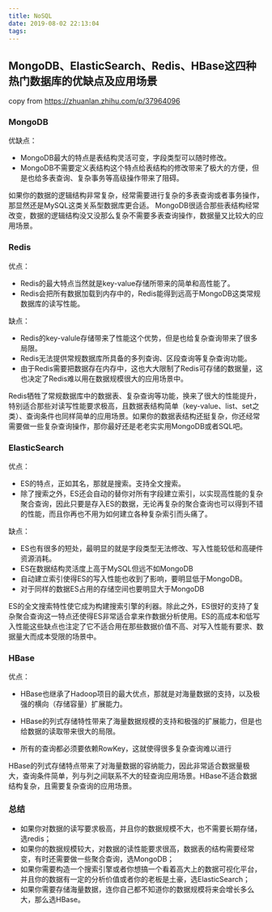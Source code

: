 ```yaml
---
title: NoSQL
date: 2019-08-02 22:13:04
tags:
---
```

## MongoDB、ElasticSearch、Redis、HBase这四种热门数据库的优缺点及应用场景

copy from https://zhuanlan.zhihu.com/p/37964096

### MongoDB
优缺点：
- MongoDB最大的特点是表结构灵活可变，字段类型可以随时修改。
- MongoDB不需要定义表结构这个特点给表结构的修改带来了极大的方便，但是也给多表查询、复杂事务等高级操作带来了阻碍。

如果你的数据的逻辑结构非常复杂，经常需要进行复杂的多表查询或者事务操作，那显然还是MySQL这类关系型数据库更合适。
MongoDB很适合那些表结构经常改变，数据的逻辑结构没又没那么复杂不需要多表查询操作，数据量又比较大的应用场景。

### Redis
优点：
- Redis的最大特点当然就是key-value存储所带来的简单和高性能了。
- Redis会把所有数据加载到内存中的，Redis能得到远高于MongoDB这类常规数据库的读写性能。

缺点：
- Redis的key-valule存储带来了性能这个优势，但是也给复杂查询带来了很多局限。
- Redis无法提供常规数据库所具备的多列查询、区段查询等复杂查询功能。
- 由于Redis需要把数据存在内存中，这也大大限制了Redis可存储的数据量，这也决定了Redis难以用在数据规模很大的应用场景中。

Redis牺牲了常规数据库中的数据表、复杂查询等功能，换来了很大的性能提升，特别适合那些对读写性能要求极高，且数据表结构简单（key-value、list、set之类）、查询条件也同样简单的应用场景。如果你的数据表结构还挺复杂，你还经常需要做一些复杂查询操作，那你最好还是老老实实用MongoDB或者SQL吧。

### ElasticSearch
优点：
- ES的特点，正如其名，那就是搜索。支持全文搜索。
- 除了搜索之外，ES还会自动的替你对所有字段建立索引，以实现高性能的复杂聚合查询，因此只要是存入ES的数据，无论再复杂的聚合查询也可以得到不错的性能，而且你再也不用为如何建立各种复杂索引而头痛了。

缺点：
- ES也有很多的短处，最明显的就是字段类型无法修改、写入性能较低和高硬件资源消耗。
- ES在数据结构灵活度上高于MySQL但远不如MongoDB
- 自动建立索引使得ES的写入性能也收到了影响，要明显低于MongoDB。
- 对于同样的数据ES占用的存储空间也要明显大于MongoDB

ES的全文搜索特性使它成为构建搜索引擎的利器。除此之外，ES很好的支持了复杂聚合查询这一特点还使得ES非常适合拿来作数据分析使用。ES的高成本和低写入性能这些缺点也注定了它不适合用在那些数据价值不高、对写入性能有要求、数据量大而成本受限的场景中。

### HBase
优点：
- HBase也继承了Hadoop项目的最大优点，那就是对海量数据的支持，以及极强的横向（存储容量）扩展能力。

- HBase的列式存储特性带来了海量数据规模的支持和极强的扩展能力，但是也给数据的读取带来很大的局限。
- 所有的查询都必须要依赖RowKey，这就使得很多复杂查询难以进行

HBase的列式存储特点带来了对海量数据的容纳能力，因此非常适合数据量极大，查询条件简单，列与列之间联系不大的轻查询应用场景。HBase不适合数据结构复杂，且需要复杂查询的应用场景。

### 总结
- 如果你对数据的读写要求极高，并且你的数据规模不大，也不需要长期存储，选redis；
- 如果你的数据规模较大，对数据的读性能要求很高，数据表的结构需要经常变，有时还需要做一些聚合查询，选MongoDB；
- 如果你需要构造一个搜索引擎或者你想搞一个看着高大上的数据可视化平台，并且你的数据有一定的分析价值或者你的老板是土豪，选ElasticSearch；
- 如果你需要存储海量数据，连你自己都不知道你的数据规模将来会增长多么大，那么选HBase。
